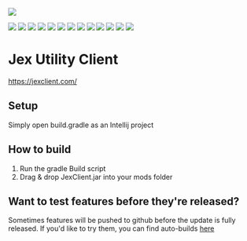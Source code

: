 ![](https://img.shields.io/badge/Based-Very-9080c2)

![](https://forthebadge.com/images/badges/built-by-codebabes.svg)
![](https://forthebadge.com/images/badges/0-percent-optimized.svg)
![](https://forthebadge.com/images/badges/as-seen-on-tv.svg)
![](https://forthebadge.com/images/badges/built-by-crips.svg)
![](https://forthebadge.com/images/badges/contains-technical-debt.svg)
![](https://forthebadge.com/images/badges/designed-in-ms-paint.svg)
![](https://forthebadge.com/images/badges/works-on-my-machine.svg)
![](https://forthebadge.com/images/badges/60-percent-of-the-time-works-every-time.svg)
![](https://forthebadge.com/images/badges/mom-made-pizza-rolls.svg)
![](https://forthebadge.com/images/badges/not-a-bug-a-feature.svg)
![](https://forthebadge.com/images/badges/reading-6th-grade-level.svg)
![](https://forthebadge.com/images/badges/kinda-sfw.svg)
![](https://forthebadge.com/images/badges/built-by-neckbeards.svg)
# Jex Utility Client
https://jexclient.com/

## Setup
Simply open build.gradle as an Intellij project

## How to build
1. Run the gradle Build script
2. Drag & drop JexClient.jar into your mods folder

## Want to test features before they're released?
Sometimes features will be pushed to github before the update is fully released. If you'd like to try them, you can find auto-builds [here](https://github.com/DustinRepo/JexClient-main/actions?query=event%3Apush)